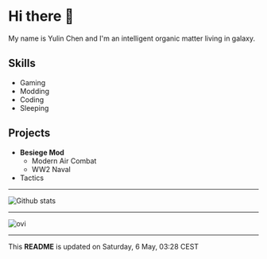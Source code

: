 # Hi there 👋

My name is Yulin Chen and I'm an intelligent organic matter living in galaxy.

## Skills
- Gaming
- Modding
- Coding
- Sleeping

## Projects
- **Besiege Mod** 
  - Modern Air Combat
  - WW2 Naval
- Tactics

---

![Github stats](https://github-readme-stats.vercel.app/api?username=Chen-Yulin&show_icons=true&theme=radical)

---

<img src="https://github-readme-stats.vercel.app/api/top-langs?username=Chen-Yulin&show_icons=true&locale=en&layout=compact&theme=chartreuse-dark" alt="ovi" />

---

This **README** is updated on Saturday, 6 May, 03:28 CEST
